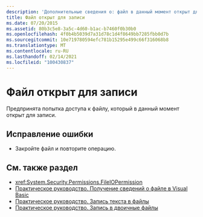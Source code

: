 ```yaml
---
description: 'Дополнительные сведения о: файл в данный момент открыт для записи'
title: Файл открыт для записи
ms.date: 07/20/2015
ms.assetid: 80b3c5e8-3a5c-4d60-b1ac-b7460f0b30b0
ms.openlocfilehash: 4f0b4b5039d7a31d78c1d4f8649bb7285fbb0d7b
ms.sourcegitcommit: 10e719780594efc781b15295e499c66f316068b8
ms.translationtype: MT
ms.contentlocale: ru-RU
ms.lasthandoff: 02/14/2021
ms.locfileid: "100430837"
---
```

# <a name="the-file-is-currently-open-for-writing"></a>Файл открыт для записи

Предпринята попытка доступа к файлу, который в данный момент открыт для записи.  
  
## <a name="to-correct-this-error"></a>Исправление ошибки  
  
- Закройте файл и повторите операцию.  
  
## <a name="see-also"></a>См. также раздел

- <xref:System.Security.Permissions.FileIOPermission>
- [Практическое руководство. Получение сведений о файле в Visual Basic](/previous-versions/visualstudio/visual-studio-2010/abtzf6f7(v=vs.100))
- [Практическое руководство. Запись текста в файлы](../developing-apps/programming/drives-directories-files/how-to-write-text-to-files.md)
- [Практическое руководство. Запись в двоичные файлы](../developing-apps/programming/drives-directories-files/how-to-write-to-binary-files.md)
